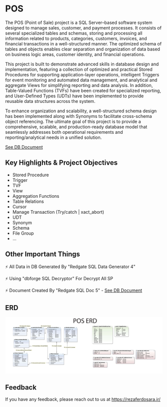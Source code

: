 
# POS

The POS (Point of Sale) project is a SQL Server–based software system designed to manage sales, customer, and payment processes. It consists of several specialized tables and schemas, storing and processing all information related to products, categories, customers, invoices, and financial transactions in a well-structured manner. The optimized schema of tables and objects enables clear separation and organization of data based on business logic areas, customer identity, and financial operations.

This project is built to demonstrate advanced skills in database design and implementation, featuring a collection of optimized and practical Stored Procedures for supporting application-layer operations, intelligent Triggers for event monitoring and automated data management, and analytical and aggregate Views for simplifying reporting and data analysis. In addition, Table-Valued Functions (TVFs) have been created for specialized reporting, and User-Defined Types (UDTs) have been implemented to provide reusable data structures across the system.

To enhance organization and scalability, a well-structured schema design has been implemented along with Synonyms to facilitate cross-schema object referencing. The ultimate goal of this project is to provide a comprehensive, scalable, and production-ready database model that seamlessly addresses both operational requirements and reporting/analytical needs in a unified solution.

[See DB Document](https://rezaferdosara.github.io/POS-SQLServer/)

## Key Highlights & Project Objectives

- Stored Procedure
- Trigger
- TVF
- View
- Aggregation Functions
- Table Relations
- Cursor
- Manage Transaction (Try/catch | xact_abort)
- UDT
- Synonym
- Schema
- File Group
- ...


## Other Important Things

⚡️ All Data in DB Generated By "Redgate SQL Data Generator 4"

⚡️ Using "dbforge SQL Decryptor" For Decrypt All SP

⚡️ Document Created By "Redgate SQL Doc 5" - [See DB Document](https://rezaferdosara.github.io/POS-SQLServer/)


## ERD



![Logo](ERD.png)


## Feedback

If you have any feedback, please reach out to us at 
https://rezaferdosara.ir/


